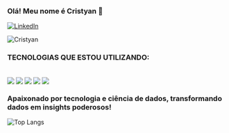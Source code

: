 ### Olá! Meu nome é Cristyan 👋

[![LinkedIn](https://img.shields.io/badge/LinkedIn-0077B5?style=for-the-badge&logo=linkedin&logoColor=white)](www.linkedin.com/in/cristyansilva/)

![Cristyan](https://github-readme-stats.vercel.app/api?username=Cristyan2002&show_icons=true&theme=dark)


### TECNOLOGIAS QUE ESTOU UTILIZANDO:


<div style="display: inline_block"><br/>
    <img align="center" alt:"excel" src="https://img.shields.io/badge/Microsoft_Excel-217346?style=for-the-badge&logo=microsoft-excel&logoColor=white"/>
    <img align="center" alt:"SQL" src="https://img.shields.io/badge/Microsoft_SQL_Server-CC2927?style=for-the-badge&logo=microsoft-sql-server&logoColor=white"/>
    <img align="center" alt:"Python" src="https://img.shields.io/badge/Python-14354C?style=for-the-badge&logo=python&logoColor=white"/>
    <img align="center" alt:"Java" src="https://img.shields.io/badge/Java-ED8B00?style=for-the-badge&logo=openjdk&logoColor=white"/>
    <img align="center" alt:"R" src="https://img.shields.io/badge/R-276DC3?style=for-the-badge&logo=r&logoColor=white"/>


### Apaixonado por tecnologia e ciência de dados, transformando dados em insights poderosos!
![Top Langs](https://github-readme-stats.vercel.app/api/top-langs/?username=Cristyan2002&hide_progress=true)

</div>
